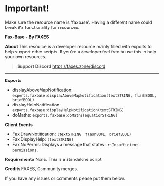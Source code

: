# Important!
Make sure the resource name is 'faxbase'. Having a different name could break it's functionality for resources.

**Fax-Base - By FAXES**

**About**
This resource is a developer resource mainly filled with exports to help support other scripts. If you're a developer feel free to use this to help your own resources.

> **Support Discord**
> https://faxes.zone/discord

<hr>

**Exports**
- displayAboveMapNotification: `exports.faxbase:displayAboveMapNotification(textSTRING, flashBOOL, briefBOOL)`
- displayHelpNotification: `exports.faxbase:displayHelpNotification(textSTRING)`
- doMaths: `exports.faxbase:doMaths(equationSTRING)`

**Client Events**
- Fax:DrawNotification: `(textSTRING, flashBOOL, briefBOOL)`
- Fax:DisplayHelp: `(textSTRING)`
- Fax:NoPerms: Displays a message that states `~r~Insufficient permissions`.

**Requirements**
None. This is a standalone script.

**Credits**
FAXES, Community merges.

If you have any issues or comments please put them below.
